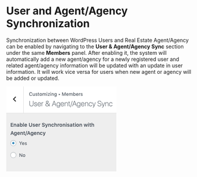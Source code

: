 # User and Agent/Agency Synchronization

Synchronization between WordPress Users and Real Estate Agent/Agency can be enabled by navigating to the **User & Agent/Agency Sync** section under the same **Members** panel. After enabling it, the system will automatically add a new agent/agency for a newly registered user and related agent/agency information will be updated with an update in user information. It will work vice versa for users when new agent or agency will be added or updated.

![User & Agent/Agency Sync](images/member-pages/user-agent-agency-sync.png)

